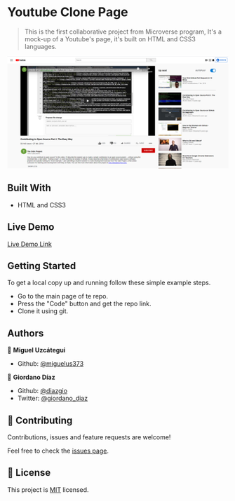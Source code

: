 # Youtube Clone Page

> This is the first collaborative project from Microverse program, It's a mock-up of a Youtube's page, it's built on HTML and CSS3 languages.

![screenshot](./images/screenshot.png)


## Built With

- HTML and CSS3

## Live Demo

[Live Demo Link](https://miguelus373.github.io/Youtube-Clone-Page/)


## Getting Started

To get a local copy up and running follow these simple example steps.

- Go to the main page of te repo.
- Press the "Code" button and get the repo link.
- Clone it using git.

## Authors

👤 **Miguel Uzcátegui**

- Github: [@miguelus373](https://github.com/miguelus373)

👤 **Giordano Díaz**

- Github: [@diazgio](https://github.com/diazgio)
- Twitter: [@giordano_diaz](https://twitter.com/giordano_diaz)

## 🤝 Contributing

Contributions, issues and feature requests are welcome!

Feel free to check the [issues page](issues/).

## 📝 License

This project is [MIT](lic.url) licensed.
